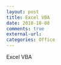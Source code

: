 ```yaml
---
layout: post
title: Excel VBA
date: 2018-10-08
comments: true
external-url:
categories: Office 
---
```



Excel VBA


